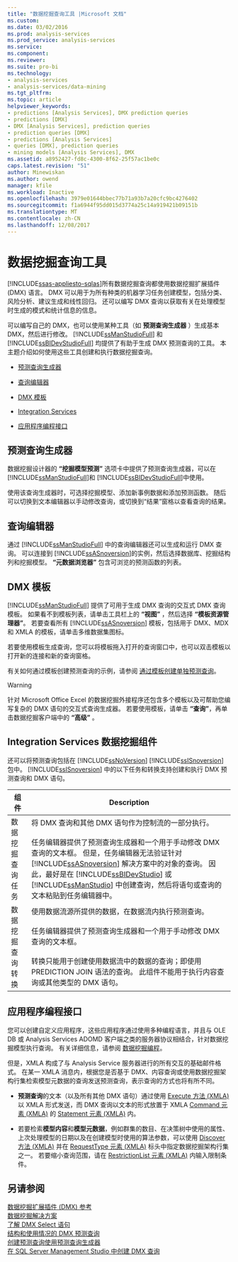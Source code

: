 ```yaml
---
title: "数据挖掘查询工具 |Microsoft 文档"
ms.custom: 
ms.date: 03/02/2016
ms.prod: analysis-services
ms.prod_service: analysis-services
ms.service: 
ms.component: 
ms.reviewer: 
ms.suite: pro-bi
ms.technology:
- analysis-services
- analysis-services/data-mining
ms.tgt_pltfrm: 
ms.topic: article
helpviewer_keywords:
- predictions [Analysis Services], DMX prediction queries
- predictions [DMX]
- DMX [Analysis Services], prediction queries
- prediction queries [DMX]
- predictions [Analysis Services]
- queries [DMX], prediction queries
- mining models [Analysis Services], DMX
ms.assetid: a8952427-fd8c-4300-8f62-25f57ac1be0c
caps.latest.revision: "51"
author: Minewiskan
ms.author: owend
manager: kfile
ms.workload: Inactive
ms.openlocfilehash: 3979e01644bbec77b71a93b7a20cfc9bc4276402
ms.sourcegitcommit: f1a6944f95dd015d3774a25c14a919421b09151b
ms.translationtype: MT
ms.contentlocale: zh-CN
ms.lasthandoff: 12/08/2017
---
```

# <a name="data-mining-query-tools"></a>数据挖掘查询工具
[!INCLUDE[ssas-appliesto-sqlas](../../includes/ssas-appliesto-sqlas.md)]所有数据挖掘查询都使用数据挖掘扩展插件 (DMX) 语言。 DMX 可以用于为所有种类的机器学习任务创建模型，包括分类、风险分析、建议生成和线性回归。 还可以编写 DMX 查询以获取有关在处理模型时生成的模式和统计信息的信息。  
  
 可以编写自己的 DMX，也可以使用某种工具（如 **预测查询生成器** ）生成基本 DMX，然后进行修改。 [!INCLUDE[ssManStudioFull](../../includes/ssmanstudiofull-md.md)] 和 [!INCLUDE[ssBIDevStudioFull](../../includes/ssbidevstudiofull-md.md)] 均提供了有助于生成 DMX 预测查询的工具。 本主题介绍如何使用这些工具创建和执行数据挖掘查询。  
  
-   [预测查询生成器](#bkmk_Builder)  
  
-   [查询编辑器](#bkmk_QueryEditor)  
  
-   [DMX 模板](#bkmk_Templates)  
  
-   [Integration Services](#bkmk_SSIS)  
  
-   [应用程序编程接口](#bkmk_API)  
  
##  <a name="bkmk_Builder"></a> 预测查询生成器  
 数据挖掘设计器的 **“挖掘模型预测”** 选项卡中提供了预测查询生成器，可以在 [!INCLUDE[ssManStudioFull](../../includes/ssmanstudiofull-md.md)]和 [!INCLUDE[ssBIDevStudioFull](../../includes/ssbidevstudiofull-md.md)]中使用。  
  
 使用该查询生成器时，可选择挖掘模型、添加新事例数据和添加预测函数。 随后可以切换到文本编辑器以手动修改查询，或切换到“结果”窗格以查看查询的结果。  
  
##  <a name="bkmk_QueryEditor"></a> 查询编辑器  
 通过 [!INCLUDE[ssManStudioFull](../../includes/ssmanstudiofull-md.md)] 中的查询编辑器还可以生成和运行 DMX 查询。 可以连接到 [!INCLUDE[ssASnoversion](../../includes/ssasnoversion-md.md)]的实例，然后选择数据库、挖掘结构列和挖掘模型。 **“元数据浏览器”** 包含可浏览的预测函数的列表。  
  
##  <a name="bkmk_Templates"></a> DMX 模板  
 [!INCLUDE[ssManStudioFull](../../includes/ssmanstudiofull-md.md)] 提供了可用于生成 DMX 查询的交互式 DMX 查询模板。 如果看不到模板列表，请单击工具栏上的 **“视图”** ，然后选择 **“模板资源管理器”**。 若要查看所有 [!INCLUDE[ssASnoversion](../../includes/ssasnoversion-md.md)] 模板，包括用于 DMX、MDX 和 XMLA 的模板，请单击多维数据集图标。  
  
 若要使用模板生成查询，您可以将模板拖入打开的查询窗口中，也可以双击模板以打开新的连接和新的查询窗格。  
  
 有关如何通过模板创建预测查询的示例，请参阅 [通过模板创建单独预测查询](../../analysis-services/data-mining/create-a-singleton-prediction-query-from-a-template.md)。  
  
> [!WARNING]  
>  针对 Microsoft Office Excel 的数据挖掘外接程序还包含多个模板以及可帮助您编写复杂的 DMX 语句的交互式查询生成器。 若要使用模板，请单击 **“查询”**，再单击数据挖掘客户端中的 **“高级”** 。  
  
##  <a name="bkmk_SSIS"></a> Integration Services 数据挖掘组件  
 还可以将预测查询包括在 [!INCLUDE[ssNoVersion](../../includes/ssnoversion-md.md)] [!INCLUDE[ssISnoversion](../../includes/ssisnoversion-md.md)] 包中。 [!INCLUDE[ssISnoversion](../../includes/ssisnoversion-md.md)] 中的以下任务和转换支持创建和执行 DMX 预测查询和 DMX 语句。  
  
|组件|Description|  
|---------------|-----------------|  
|数据挖掘查询任务|将 DMX 查询和其他 DMX 语句作为控制流的一部分执行。<br /><br /> 任务编辑器提供了预测查询生成器和一个用于手动修改 DMX 查询的文本框。 但是，任务编辑器无法验证针对 [!INCLUDE[ssASnoversion](../../includes/ssasnoversion-md.md)] 解决方案中的对象的查询。 因此，最好是在 [!INCLUDE[ssBIDevStudio](../../includes/ssbidevstudio-md.md)] 或 [!INCLUDE[ssManStudio](../../includes/ssmanstudio-md.md)] 中创建查询，然后将语句或查询的文本粘贴到任务编辑器中。|  
|数据挖掘查询转换|使用数据流源所提供的数据，在数据流内执行预测查询。<br /><br /> 任务编辑器提供了预测查询生成器和一个用于手动修改 DMX 查询的文本框。<br /><br /> 转换只能用于创建使用数据流中的数据的查询；即使用 PREDICTION JOIN 语法的查询。 此组件不能用于执行内容查询或其他类型的 DMX 语句。|  
  
##  <a name="bkmk_API"></a> 应用程序编程接口  
 您可以创建自定义应用程序，这些应用程序通过使用多种编程语言，并且与 OLE DB 或 Analysis Services ADOMD 客户端之类的服务器协议相结合，针对数据挖掘模型执行查询。 有关详细信息，请参阅 [数据挖掘编程](../../analysis-services/data-mining-programming.md)。  
  
 但是，XMLA 构成了与 Analysis Service 服务器进行的所有交互的基础邮件格式。 在某一 XMLA 消息内，根据您是否基于 DMX、内容查询或使用数据挖掘架构行集检索模型元数据的查询发送预测查询，表示查询的方式也将有所不同。  
  
-   **预测查询**的文本（以及所有其他 DMX 语句）通过使用 [Execute 方法 (XMLA)](../../analysis-services/xmla/xml-elements-methods-execute.md) 以 XMLA 形式发送，而 DMX 查询以文本的形式放置于 XMLA [Command 元素 (XMLA)](../../analysis-services/xmla/xml-elements-properties/command-element-xmla.md) 的 [Statement 元素 (XMLA)](../../analysis-services/xmla/xml-elements-commands/statement-element-xmla.md) 内。  
  
-   若要检索**模型内容**和**模型元数据**，例如群集的数目、在决策树中使用的属性、上次处理模型的日期以及在创建模型时使用的算法参数，可以使用 [Discover 方法 (XMLA)](../../analysis-services/xmla/xml-elements-methods-discover.md) 并在 [RequestType 元素 (XMLA)](../../analysis-services/xmla/xml-elements-properties/requesttype-element-xmla.md) 标头中指定数据挖掘架构行集之一。 若要缩小查询范围，请在 [RestrictionList 元素 (XMLA)](../../analysis-services/xmla/xml-elements-properties/restrictionlist-element-xmla.md) 内输入限制条件。  
  
## <a name="see-also"></a>另请参阅  
 [数据挖掘扩展插件 (DMX) 参考](../../dmx/data-mining-extensions-dmx-reference.md)   
 [数据挖掘解决方案](../../analysis-services/data-mining/data-mining-solutions.md)   
 [了解 DMX Select 语句](../../dmx/understanding-the-dmx-select-statement.md)   
 [结构和使用情况的 DMX 预测查询](../../dmx/structure-and-usage-of-dmx-prediction-queries.md)   
 [创建预测查询使用预测查询生成器](../../analysis-services/data-mining/create-a-prediction-query-using-the-prediction-query-builder.md)   
 [在 SQL Server Management Studio 中创建 DMX 查询](../../analysis-services/data-mining/create-a-dmx-query-in-sql-server-management-studio.md)  
  
  
